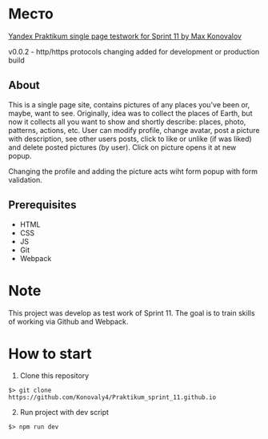 # Место
[Yandex Praktikum single page testwork for Sprint 11 by Max Konovalov](https://konovaly4.github.io/Praktikum_sprint_11.github.io/)

v0.0.2 - http/https protocols changing added for development or production build

## About
This is a single page site, contains pictures of any places you've been or, maybe, want to see. Originally, idea was to collect the places of Earth, but now it collects all you want to show and shortly describe: places, photo, patterns, actions, etc. User can modify profile, change avatar, post a picture with description, see other users posts, click to like or unlike (if was liked) and delete posted pictures (by user). Click on picture opens it at new popup.

Changing the profile and adding the picture acts wiht form popup with form validation.

## Prerequisites

- HTML
- CSS
- JS
- Git
- Webpack

# Note
This project was develop as test work of Sprint 11. The goal is to train skills of working via Github and Webpack. 

# How to start
1. Clone this repository
```
$> git clone https://github.com/Konovaly4/Praktikum_sprint_11.github.io
```
2. Run project with dev script
```
$> npm run dev
```
